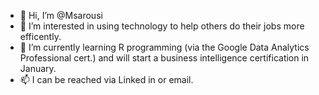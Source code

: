- 👋 Hi, I’m @Msarousi
- 👀 I’m interested in using technology to help others do their jobs more efficently.
- 🌱 I’m currently learning R programming (via the Google Data Analytics Professional cert.) and will start a business intelligence certification in January.
- 📫 I can be reached via Linked in or email.

<!---
Msarousi/Msarousi is a ✨ special ✨ repository because its `README.md` (this file) appears on your GitHub profile.
You can click the Preview link to take a look at your changes.
--->
